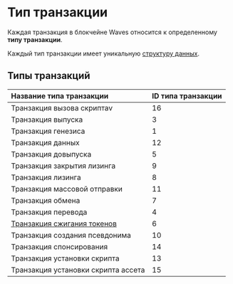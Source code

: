 # Тип транзакции

Каждая транзакция в блокчейне Waves относится к определенному **типу транзакции**.

Каждый тип транзакции имеет уникальную [структуру данных](/blockchain/transaction-type-data-structure.md).

## Типы транзакций

| Название типа транзакции| ID типа транзакции |
| :--- | :--- |
| Транзакция вызова скриптаv | 16 |
| Транзакция выпуска | 3 |
| Транзакция генезиса  | 1 |
| Транзакция данных | 12 |
| Транзакция довыпуска | 5 |
| Транзакция закрытия лизинга | 9 |
| Транзакция лизинга | 8 |
| Транзакция массовой отправки | 11 |
| Транзакция обмена  | 7 |
| Транзакция перевода | 4 |
| [Транзакция сжигания токенов](/blockchain/transaction-type/burn-transaction.md) | 6 |
| Транзакция создания псевдонима | 10|
| Транзакция спонсирования | 14 |
| Транзакция установки скрипта | 13 |
| Транзакция установки скрипта ассета | 15 |
